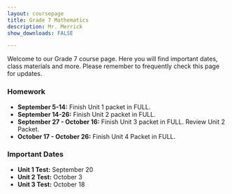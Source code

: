 ```yaml
---
layout: coursepage
title: Grade 7 Mathematics
description: Mr. Merrick 
show_downloads: FALSE

---
```


<!--- ### MATH 20-1 SECTION  ### --->
Welcome to our Grade 7 course page. Here you will find important dates, class materials and more. Please remember to frequently check this page for updates. 

<!--- To access the schoology page use this code: HRGC-TB6H-K38HK. ---> 

### Homework
* **September 5-14:** Finish Unit 1 packet in FULL.
* **September 14-26:** Finish Unit 2 packet in FULL. 
* **September 27 - October 16:** Finish Unit 3 packet in FULL. Review Unit 2 Packet. 
* **October 17 - October 26:** Finish Unit 4 Packet in FULL.  
  
### Important Dates 
* **Unit 1 Test:** September 20
* **Unit 2 Test:** October 3
* **Unit 3 Test:** October 18





  




